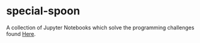 # special-spoon
A collection of Jupyter Notebooks which solve the programming challenges
found [Here](https://github.com/donnemartin/interactive-coding-challenges).

